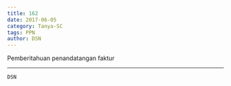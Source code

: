 ```yaml
---
title: 162
date: 2017-06-05
category: Tanya-SC
tags: PPN
author: DSN
---
```


Pemberitahuan penandatangan faktur

---



`DSN`
